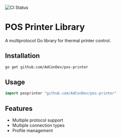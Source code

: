 ![CI Status](https://github.com/AdConDev/pos-daemon/actions/workflows/ci.yml/badge.svg)

# POS Printer Library

A multiprotocol Go library for thermal printer control.

## Installation

```bash
go get github.com/AdConDev/pos-printer
```

## Usage

```go
import posprinter "github.com/AdConDev/pos-printer"
```

## Features

- Multiple protocol support
- Multiple connection types
- Profile management